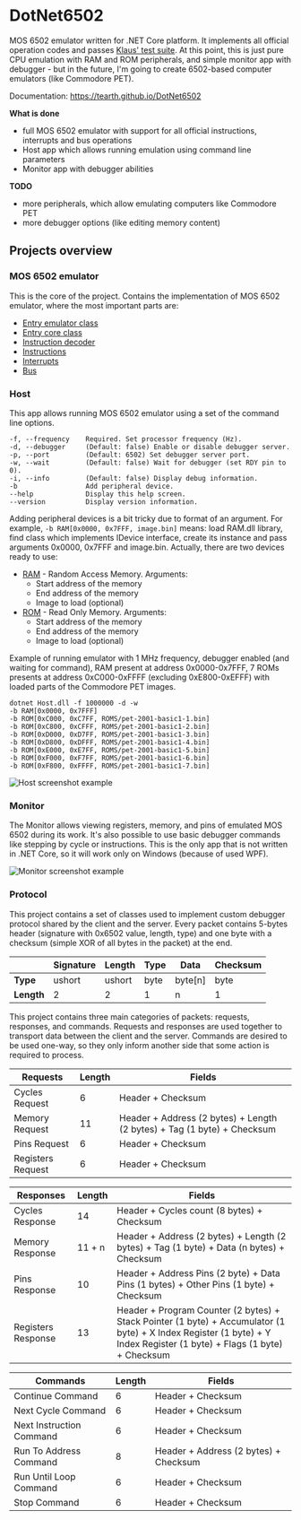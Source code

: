 # DotNet6502
MOS 6502 emulator written for .NET Core platform. It implements all official operation codes and passes [Klaus' test suite](https://github.com/Klaus2m5/6502_65C02_functional_tests). At this point, this is just pure CPU emulation with RAM and ROM peripherals, and simple monitor app with debugger - but in the future, I'm going to create 6502-based computer emulators (like Commodore PET).

Documentation: https://tearth.github.io/DotNet6502

**What is done**
 - full MOS 6502 emulator with support for all official instructions, interrupts and bus operations
 - Host app which allows running emulation using command line parameters
 - Monitor app with debugger abilities

**TODO**
 - more peripherals, which allow emulating computers like Commodore PET
 - more debugger options (like editing memory content)

## Projects overview
### MOS 6502 emulator
This is the core of the project. Contains the implementation of MOS 6502 emulator, where the most important parts are:
 - [Entry emulator class](./M6502/Mos6502Emulator.cs)
 - [Entry core class](./M6502/Mos6502Core.cs)
 - [Instruction decoder](./M6502/InstructionDecode/InstructionDecoder.cs)
 - [Instructions](./M6502/InstructionDecode/)
 - [Interrupts](./M6502/Interrupts/)
 - [Bus](./M6502/IO/)

### Host
This app allows running MOS 6502 emulator using a set of the command line options.

```
-f, --frequency    Required. Set processor frequency (Hz).
-d, --debugger     (Default: false) Enable or disable debugger server.
-p, --port         (Default: 6502) Set debugger server port.
-w, --wait         (Default: false) Wait for debugger (set RDY pin to 0).
-i, --info         (Default: false) Display debug information.  
-b                 Add peripheral device.
--help             Display this help screen.
--version          Display version information.
```

Adding peripheral devices is a bit tricky due to format of an argument. For example, `-b RAM[0x0000, 0x7FFF, image.bin]` means: load RAM.dll library, find class which implements IDevice interface, create its instance and pass arguments 0x0000, 0x7FFF and image.bin. Actually, there are two devices ready to use:
 - [RAM](./Peripherals/RAM/) - Random Access Memory. Arguments:
   - Start address of the memory
   - End address of the memory
   - Image to load (optional)
 - [ROM](./Peripherals/ROM/) - Read Only Memory. Arguments:
   - Start address of the memory
   - End address of the memory
   - Image to load (optional)

Example of running emulator with 1 MHz frequency, debugger enabled (and waiting for command), RAM present at address 0x0000-0x7FFF, 7 ROMs presents at address 0xC000-0xFFFF (excluding 0xE800-0xEFFF) with loaded parts of the Commodore PET images.
```
dotnet Host.dll -f 1000000 -d -w
-b RAM[0x0000, 0x7FFF]
-b ROM[0xC000, 0xC7FF, ROMS/pet-2001-basic1-1.bin]
-b ROM[0xC800, 0xCFFF, ROMS/pet-2001-basic1-2.bin]
-b ROM[0xD000, 0xD7FF, ROMS/pet-2001-basic1-3.bin]
-b ROM[0xD800, 0xDFFF, ROMS/pet-2001-basic1-4.bin]
-b ROM[0xE000, 0xE7FF, ROMS/pet-2001-basic1-5.bin]
-b ROM[0xF000, 0xF7FF, ROMS/pet-2001-basic1-6.bin]
-b ROM[0xF800, 0xFFFF, ROMS/pet-2001-basic1-7.bin]
```

![Host screenshot example](https://i.imgur.com/S3M66IH.png)

### Monitor
The Monitor allows viewing registers, memory, and pins of emulated MOS 6502 during its work. It's also possible to use basic debugger commands like stepping by cycle or instructions. This is the only app that is not written in .NET Core, so it will work only on Windows (because of used WPF).

![Monitor screenshot example](https://i.imgur.com/F4RcQR6.png)

### Protocol

This project contains a set of classes used to implement custom debugger protocol shared by the client and the server. Every packet contains 5-bytes header (signature with 0x6502 value, length, type) and one byte with a checksum (simple XOR of all bytes in the packet) at the end.

|            | Signature | Length | Type |   Data   | Checksum |
|------------|-----------|--------|------|----------|----------|
|  **Type**  | ushort    | ushort | byte | byte[n]  | byte     |
| **Length** | 2         | 2      | 1    | n        | 1        |

This project contains three main categories of packets: requests, responses, and commands. Requests and responses are used together to transport data between the client and the server. Commands are desired to be used one-way, so they only inform another side that some action is required to process.

| Requests          | Length | Fields            |
|-------------------|--------|-------------------|
| Cycles Request    | 6      | Header + Checksum |
| Memory Request    | 11     | Header + Address (2 bytes) + Length (2 bytes) + Tag (1 byte) + Checksum |
| Pins Request      | 6      | Header + Checksum |
| Registers Request | 6      | Header + Checksum |

| Responses          | Length | Fields            |
|--------------------|--------|-------------------|
| Cycles Response    | 14     | Header + Cycles count (8 bytes) + Checksum |
| Memory Response    | 11 + n | Header + Address (2 bytes) + Length (2 bytes) + Tag (1 byte) + Data (n bytes) + Checksum |
| Pins Response      | 10     | Header + Address Pins (2 byte) + Data Pins (1 bytes) + Other Pins (1 byte) + Checksum |
| Registers Response | 13     | Header + Program Counter (2 bytes) + Stack Pointer (1 byte) + Accumulator (1 byte) + X Index Register (1 byte) + Y Index Register (1 byte) + Flags (1 byte) + Checksum |

| Commands                 | Length | Fields            |
|--------------------------|--------|-------------------|
| Continue Command         | 6      | Header + Checksum |
| Next Cycle Command       | 6      | Header + Checksum |
| Next Instruction Command | 6      | Header + Checksum |
| Run To Address Command   | 8      | Header + Address (2 bytes) + Checksum |
| Run Until Loop Command   | 6      | Header + Checksum |
| Stop Command             | 6      | Header + Checksum |